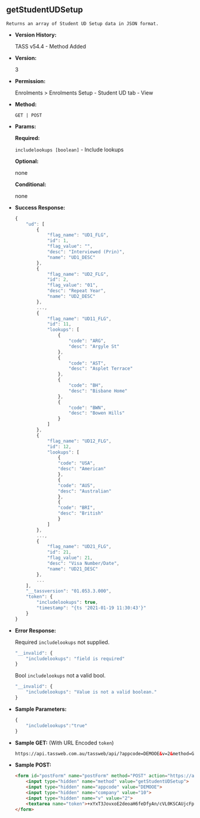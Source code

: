 **getStudentUDSetup**
----
	Returns an array of Student UD Setup data in JSON format.
	
* **Version History:**

	TASS v54.4 - Method Added

* **Version:**

	3

* **Permission:**

    Enrolments > Enrolments Setup - Student UD tab - View

* **Method:**

	`GET | POST`
  
* **Params:**

   **Required:**
 
	`includelookups [boolean]` - Include lookups                    

   **Optional:**

	none

   **Conditional:**

	none

* **Success Response:**

    ```javascript
	{
		"ud": [
			{
				"flag_name": "UD1_FLG",
				"id": 1,
				"flag_value": "",
				"desc": "Interviewed (Prin)",
				"name": "UD1_DESC"
			},
			{
				"flag_name": "UD2_FLG",
				"id": 2,
				"flag_value": "01",
				"desc": "Repeat Year",
				"name": "UD2_DESC"
			},
			...,
			{
				"flag_name": "UD11_FLG",
				"id": 11,
				"lookups": [
					{
						"code": "ARG",
						"desc": "Argyle St"
					},
					{
						"code": "AST",
						"desc": "Asplet Terrace"
					},
					{
						"code": "BH",
						"desc": "Bisbane Home"
					},
					{
						"code": "BWN",
						"desc": "Bowen Hills"
					}
				]
			},
			{
				"flag_name": "UD12_FLG",
				"id": 12,
				"lookups": [
					{
					"code": "USA",
					"desc": "American"
					},
					{
					"code": "AUS",
					"desc": "Australian"
					},
					{
					"code": "BRI",
					"desc": "British"
					}
				]
			},
			...,
			{
				"flag_name": "UD21_FLG",
				"id": 21,
				"flag_value": 21,
				"desc": "Visa Number/Date",
				"name": "UD21_DESC"
			},
			...
		],
		"__tassversion": "01.053.3.000",
		"token": {
			"includelookups": true,
			"timestamp": "{ts '2021-01-19 11:30:43'}"
		}
	}
    ```
 
* **Error Response:**

    Required `includelookups` not supplied.
	```javascript
	"__invalid": {
		"includelookups": "field is required"
	}
	```
	
	Bool `includelookups` not a valid bool.
	```javascript
	"__invalid": {
		"includelookups": "Value is not a valid boolean."
	}
	```
    
* **Sample Parameters:**

	```javascript
	{
		"includelookups":"true"
	}
	```

* **Sample GET:** (With URL Encoded `token`)

	```HTML
	https://api.tassweb.com.au/tassweb/api/?appcode=DEMOOE&v=2&method=GetStudentUDSetup&token=%2BxYxT3JovxoE2deoaH6feDfyAn%2FcVL0KSCAUjcFpnXM%3D&company=10
	```
  
* **Sample POST:**

	```HTML
	<form id="postForm" name="postForm" method="POST" action="https://api.tassweb.com.au/tassweb/api/">
		<input type="hidden" name="method" value="getStudentUDSetup">
		<input type="hidden" name="appcode" value="DEMOOE">
		<input type="hidden" name="company" value="10">
		<input type="hidden" name="v" value="2">
		<textarea name="token">+xYxT3JovxoE2deoaH6feDfyAn/cVL0KSCAUjcFpnXM=</textarea>
	</form>
	```
